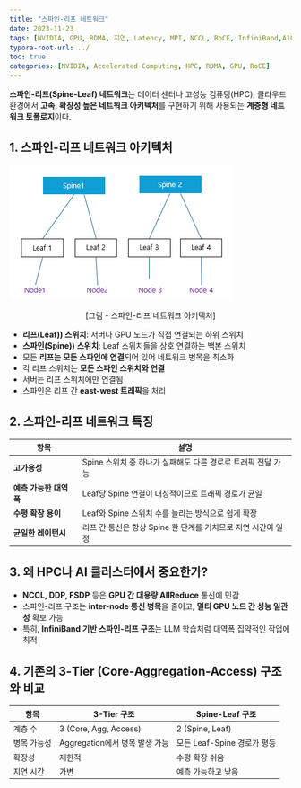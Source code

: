 ```yaml
---
title: "스파인-리프 네트워크"
date: 2023-11-23
tags: [NVIDIA, GPU, RDMA, 지연, Latency, MPI, NCCL, RoCE, InfiniBand,A100,DeepSpeed, DeepSpeed Zero]
typora-root-url: ../
toc: true
categories: [NVIDIA, Accelerated Computing, HPC, RDMA, GPU, RoCE]
---
```


**스파인-리프(Spine-Leaf) 네트워크**는 데이터 센터나 고성능 컴퓨팅(HPC), 클라우드 환경에서 **고속, 확장성 높은 네트워크 아키텍처**를 구현하기 위해 사용되는 **계층형 네트워크 토폴로지**이다.



## 1. 스파인-리프 네트워크 아키텍처

![스파인-리프 네트워크 아키텍처](/../images/2023-11/Spine-leaf.png)

<div align="center">[그림 - 스파인-리프 네트워크 아키텍처]</div>



*  **리프(Leaf)) 스위치**: 서버나 GPU 노드가 직접 연결되는 하위 스위치
*  **스파인(Spine)) 스위치**: Leaf 스위치들을 상호 연결하는 백본 스위치
*  모든 **리프는 모든 스파인에 연결**되어 있어 네트워크 병목을 최소화
*  각 리프 스위치는 **모든 스파인 스위치와 연결**
*  서버는 리프 스위치에만 연결됨
*  스파인은 리프 간 **east-west 트래픽**을 처리



## 2. 스파인-리프 네트워크 특징

| 항목                   | 설명                                                         |
| ---------------------- | ------------------------------------------------------------ |
| **고가용성**           | Spine 스위치 중 하나가 실패해도 다른 경로로 트래픽 전달 가능 |
| **예측 가능한 대역폭** | Leaf당 Spine 연결이 대칭적이므로 트래픽 경로가 균일          |
| **수평 확장 용이**     | Leaf와 Spine 스위치 수를 늘리는 방식으로 쉽게 확장           |
| **균일한 레이턴시**    | 리프 간 통신은 항상 Spine 한 단계를 거치므로 지연 시간이 일정 |



## 3. 왜 HPC나 AI 클러스터에서 중요한가?

* **NCCL, DDP, FSDP** 등은 **GPU 간 대용량 AllReduce** 통신에 민감
* 스파인-리프 구조는 **inter-node 통신 병목**을 줄이고, **멀티 GPU 노드 간 성능 일관성** 확보 가능
* 특히, **InfiniBand 기반 스파인-리프 구조**는 LLM 학습처럼 대역폭 집약적인 작업에 최적



## 4. 기존의 3-Tier (Core-Aggregation-Access) 구조와 비교

| 항목        | 3-Tier 구조                    | Spine-Leaf 구조             |
| ----------- | ------------------------------ | --------------------------- |
| 계층 수     | 3 (Core, Agg, Access)          | 2 (Spine, Leaf)             |
| 병목 가능성 | Aggregation에서 병목 발생 가능 | 모든 Leaf-Spine 경로가 평등 |
| 확장성      | 제한적                         | 수평 확장 쉬움              |
| 지연 시간   | 가변                           | 예측 가능하고 낮음          |



